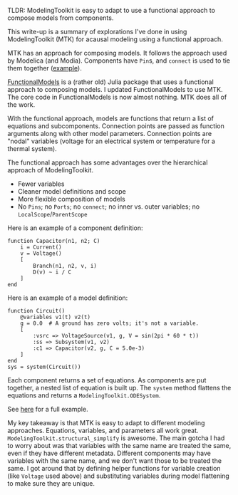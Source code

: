 TLDR: ModelingToolkit is easy to adapt to use a functional approach to compose models from components.

This write-up is a summary of explorations I've done in using ModelingToolkit (MTK) for acausal modeling using a functional approach.

MTK has an approach for composing models. 
It follows the approach used by Modelica (and Modia).
Components have `Pin`s, and `connect` is used to tie them together ([example](https://mtk.sciml.ai/dev/tutorials/acausal_components/)).

[FunctionalModels](http://tshort.github.io/FunctionalModels.jl/latest/) is a (rather old) Julia package that uses a functional approach to composing models. 
I updated FunctionalModels to use MTK.
The core code in FunctionalModels is now almost nothing.
MTK does all of the work.

With the functional approach, models are functions that return a list of equations and subcomponents.
Connection points are passed as function arguments along with other model parameters.
Connection points are "nodal" variables (voltage for an electrical system or temperature for a thermal system).

The functional approach has some advantages over the hierarchical approach of ModelingToolkit.
* Fewer variables
* Cleaner model definitions and scope
* More flexible composition of models
* No `Pins`; no `Ports`; no `connect`; no inner vs. outer variables; no `LocalScope`/`ParentScope`

Here is an example of a component definition:

```
function Capacitor(n1, n2; C) 
    i = Current()
    v = Voltage()
    [
        Branch(n1, n2, v, i)
        D(v) ~ i / C
    ]
end
```

Here is an example of a model definition:
```
function Circuit()
    @variables v1(t) v2(t)
    g = 0.0  # A ground has zero volts; it's not a variable.
    [
        :vsrc => VoltageSource(v1, g, V = sin(2pi * 60 * t))
        :ss => Subsystem(v1, v2)
        :c1 => Capacitor(v2, g, C = 5.0e-3)
    ]
end
sys = system(Circuit())    
```

Each component returns a set of equations. As components are put together, a nested list of equation is built up.
The `system` method flattens the equations and returns a `ModelingToolkit.ODESystem`.

See [here](https://github.com/tshort/FunctionalModels.jl/blob/7829b580a3f1f0f6ca0169d6fc2078a933a52718/examples/circuit.jl) for a full example.

My key takeaway is that MTK is easy to adapt to different modeling approaches.
Equations, variables, and parameters all work great. 
`ModelingToolkit.structural_simplify` is awesome.
The main gotcha I had to worry about was that variables with the same name are treated the same, even if they have different metadata.
Different components may have variables with the same name, and we don't want those to be treated the same.
I got around that by defining helper functions for variable creation (like `Voltage` used above) and substituting variables during model flattening to make sure they are unique.
